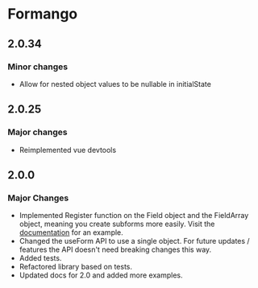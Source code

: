 # Formango

## 2.0.34

### Minor changes

- Allow for nested object values to be nullable in initialState

## 2.0.25

### Major changes

- Reimplemented vue devtools

## 2.0.0

### Major Changes

- Implemented Register function on the Field object and the FieldArray object, meaning you create subforms more easily. Visit the [documentation](https://wisemen-digital.github.io/vue-formango/examples/subforms) for an example.
- Changed the useForm API to use a single object. For future updates / features the API doesn't need breaking changes this way.
- Added tests.
- Refactored library based on tests.
- Updated docs for 2.0 and added more examples.
